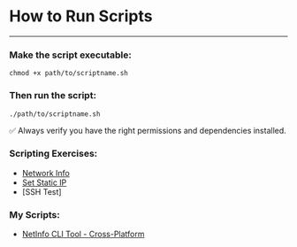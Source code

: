 # How to Run Scripts
---
### Make the script executable:
`chmod +x path/to/scriptname.sh`
### Then run the script:
`./path/to/scriptname.sh`

✅ Always verify you have the right permissions and dependencies installed.

### Scripting Exercises:
- [Network Info](../exercises/quick_network_check_script)
- [Set Static IP](../exercises/set_static_ip_script)
- [SSH Test]
### My Scripts:
- [NetInfo CLI Tool - Cross-Platform](../scripts/netinfo.sh)